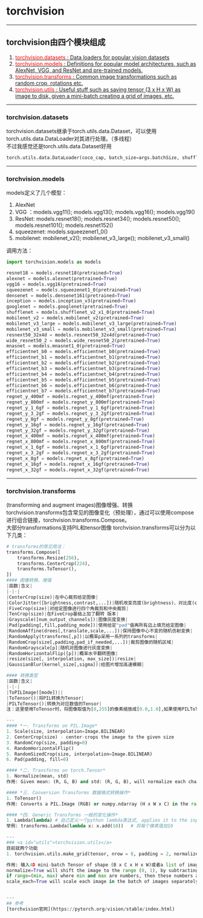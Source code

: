 # torchvision

---
## torchvision由四个模块组成
1. [<font color = "red">torchvision.datasets</font> : Data loaders for popular vision datasets](#datasets)
2. [<font color = "red">torchvision.models</font> : Definitions for popular model architectures, such as AlexNet, VGG, and ResNet and pre-trained models.](#models) 
3. [<font color = "red">torchvision.transforms</font> : Common image transformations such as random crop, rotations etc.](#transforms)
4. [<font color = "red">torchvision.utils</font> : Useful stuff such as saving tensor (3 x H x W) as image to disk, given a mini-batch creating a grid of images, etc.](#utils)

---
### <a id="datasets">torchvision.datasets</a>
torchvision.datasets继承于torch.utils.data.Dataset，可以使用torch.utils.data.DataLoader对其进行处理。（多线程）  
不过我感觉还是torch.utils.data.Dataset好用
```python
torch.utils.data.DataLoader(coco_cap, batch_size=args.batchSize, shuffle=True, num_workers=args.nThreads)

```

---
### <a id="models">torchvision.models</a>
models定义了几个模型：
1. AlexNet
2. VGG ：models.vgg11(); models.vgg13(); models.vgg16(); models.vgg19()
3. ResNet: models.resnet18(); models.resnet34(); models.resnet50(); models.resnet101(); models.resnet152()
4. squeezenet: models.squeezenet1_0()
5. mobilenet: mobilenet_v2(); mobilenet_v3_large(); mobilenet_v3_small()  

调用方法：
```python
import torchvision.models as models

resnet18 = models.resnet18(pretrained=True)
alexnet = models.alexnet(pretrained=True)
vgg16 = models.vgg16(pretrained=True)
squeezenet = models.squeezenet1_0(pretrained=True)
densenet = models.densenet161(pretrained=True)
inception = models.inception_v3(pretrained=True)
googlenet = models.googlenet(pretrained=True)
shufflenet = models.shufflenet_v2_x1_0(pretrained=True)
mobilenet_v2 = models.mobilenet_v2(pretrained=True)
mobilenet_v3_large = models.mobilenet_v3_large(pretrained=True)
mobilenet_v3_small = models.mobilenet_v3_small(pretrained=True)
resnext50_32x4d = models.resnext50_32x4d(pretrained=True)
wide_resnet50_2 = models.wide_resnet50_2(pretrained=True)
mnasnet = models.mnasnet1_0(pretrained=True)
efficientnet_b0 = models.efficientnet_b0(pretrained=True)
efficientnet_b1 = models.efficientnet_b1(pretrained=True)
efficientnet_b2 = models.efficientnet_b2(pretrained=True)
efficientnet_b3 = models.efficientnet_b3(pretrained=True)
efficientnet_b4 = models.efficientnet_b4(pretrained=True)
efficientnet_b5 = models.efficientnet_b5(pretrained=True)
efficientnet_b6 = models.efficientnet_b6(pretrained=True)
efficientnet_b7 = models.efficientnet_b7(pretrained=True)
regnet_y_400mf = models.regnet_y_400mf(pretrained=True)
regnet_y_800mf = models.regnet_y_800mf(pretrained=True)
regnet_y_1_6gf = models.regnet_y_1_6gf(pretrained=True)
regnet_y_3_2gf = models.regnet_y_3_2gf(pretrained=True)
regnet_y_8gf = models.regnet_y_8gf(pretrained=True)
regnet_y_16gf = models.regnet_y_16gf(pretrained=True)
regnet_y_32gf = models.regnet_y_32gf(pretrained=True)
regnet_x_400mf = models.regnet_x_400mf(pretrained=True)
regnet_x_800mf = models.regnet_x_800mf(pretrained=True)
regnet_x_1_6gf = models.regnet_x_1_6gf(pretrained=True)
regnet_x_3_2gf = models.regnet_x_3_2gf(pretrained=True)
regnet_x_8gf = models.regnet_x_8gf(pretrained=True)
regnet_x_16gf = models.regnet_x_16gf(pretrained=True)
regnet_x_32gf = models.regnet_x_32gf(pretrained=True)
```
---
### <a id="transforms">torchvision.transforms</a>
(transforming and augment images)图像增强、转换  
torchvision.transforms包含常见的图像变化（预处理），通过可以使用compose进行组合链接，torchvision.transforms.Compose。  
大部分transformations支持PIL和tensor图像
torchvision.transforms可以分为以下几类：
```python
# transforms的常见用法：
transforms.Compose([
    transforms.Resize(256),
    transforms.CenterCrop(224),
    transforms.ToTensor(),
])
#### 图像转换、增强
|函数|含义|
|-|-|
|CenterCrop(size)|在中心裁剪给定图像|
|ColorJitter([brightness,contrast,...])|随机改变亮度(brightness)、对比度(contrast)、饱和度(saturation)和色调(hue)|
|FiveCrop(size)|对给定图像进行四个角裁剪和中央裁剪|
|TenCrop(size)|在FiveCrop基础上加了翻转 版本|
|Grayscale([num_output_channels])|图像灰度变换|
|Pad(padding[,fill,padding_mode])|使用给定"pad"值再所有边上填充给定图像|
|RandomAffine(drees[,translate,scale,...])|保持图像中心不变的随机仿射变换|
|RandomApply(transforms[,p])|以概率p采用一系列的transforms|
|RandomCrop(size[,padding,pad_if_needed,...])|裁剪图像的随机区域|
|RandomGrayscale[p]|随机对图像进行灰度变换|
|RandomHorizontalFlip([p])|概率水平翻转图像|
|resize(size[, interpolation, max_size])|resize|
|GaussianBlur(kernel_size[,sigma])|给图片增加高速模糊|

#### 转换类型
|函数|含义|
|-|-|
|ToPILImage([mode])||
|ToTensor()|将PIL转换为Tensor|
|PILToTensor()|转换为对应数值的Tensor|
注：这里使用ToTensor时，将图像取值为[0,255]的像素缩放成[0.0,1.0],如果使用PILToTensor，则不会进行这个缩放

---
#### *一. Transforms on PIL.Image*
1. Scale(size, interpolation=Image.BILINEAR)
2. CenterCrop(size) - center-crops the image to the given size
3. RandomCrop(size, padding=0)
4. RandomHorizontalFlip()
5. RandomSizedCrop(size, interpolation=Image.BILINEAR)
6. Pad(padding, fill=0)

#### *二. Transforms on torch.Tensor*
1. Normalize(mean, std)
作用: Given mean: (R, G, B) and std: (R, G, B), will normalize each channel of the torch.*Tensor, i.e. channel = (channel - mean) / std

#### *三. Conversion Transforms 数据格式转换操作*
1. ToTensor()
作用: Converts a PIL.Image (RGB) or numpy.ndarray (H x W x C) in the range [0, 255] to a torch.FloatTensor of shape (C x H x W) in the range [0.0, 1.0]

#### *四. Generic Transforms 一般的变化操作*
1. Lambda(lambda) # 自己定义一个python lambda表达式, applies it to the input img and returns it.
举例: transforms.Lambda(lambda x: x.add(10))　 # 将每个像素值加10

---
### <a id="utils">torchvision.utils</a>
目前就两个功能
1. torchvision.utils.make_grid(tensor, nrow = 8, padding = 2, normalize = False, range = None, scale_each = False)  

作用: 输入4D mini-batch Tensor of shape (B x C x H x W)或者a list of images all of the same size, 然后用这些图片生成一个大的图片.(图片中每格子为单张图片)  
normalize=True will shift the image to the range (0, 1), by subtracting the minimum and dividing by the maximum pixel value.
if range=(min, max) where min and max are numbers, then these numbers are used to normalize the image.  
scale_each=True will scale each image in the batch of images separately rather than computing the (min, max) over all images.  


---
## 参考
[torchvision官网](https://pytorch.org/vision/stable/index.html)